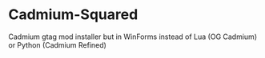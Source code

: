 # Cadmium-Squared
Cadmium gtag mod installer but in WinForms instead of Lua (OG Cadmium) or Python (Cadmium Refined)
